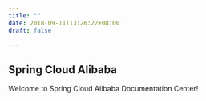 ```yaml
---
title: ""
date: 2018-09-11T13:26:22+08:00
draft: false

---
```


## Spring Cloud Alibaba

Welcome to Spring Cloud Alibaba Documentation Center!